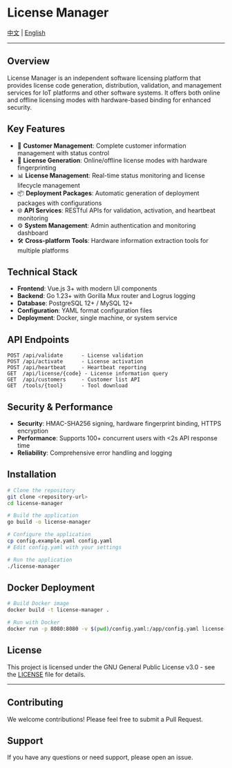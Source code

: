# License Manager

[中文](README.md) | [English](README_EN.md) 

---

## Overview

License Manager is an independent software licensing platform that provides license code generation, distribution, validation, and management services for IoT platforms and other software systems. It offers both online and offline licensing modes with hardware-based binding for enhanced security.

## Key Features

- 🔧 **Customer Management**: Complete customer information management with status control
- 🔐 **License Generation**: Online/offline license modes with hardware fingerprinting
- 📊 **License Management**: Real-time status monitoring and license lifecycle management
- 📦 **Deployment Packages**: Automatic generation of deployment packages with configurations
- 🌐 **API Services**: RESTful APIs for validation, activation, and heartbeat monitoring
- ⚙️ **System Management**: Admin authentication and monitoring dashboard
- 🛠️ **Cross-platform Tools**: Hardware information extraction tools for multiple platforms

## Technical Stack

- **Frontend**: Vue.js 3+ with modern UI components
- **Backend**: Go 1.23+ with Gorilla Mux router and Logrus logging
- **Database**: PostgreSQL 12+ / MySQL 12+
- **Configuration**: YAML format configuration files
- **Deployment**: Docker, single machine, or system service

## API Endpoints

```
POST /api/validate      - License validation
POST /api/activate      - License activation
POST /api/heartbeat     - Heartbeat reporting
GET  /api/license/{code} - License information query
GET  /api/customers     - Customer list API
GET  /tools/{tool}      - Tool download
```

## Security & Performance

- **Security**: HMAC-SHA256 signing, hardware fingerprint binding, HTTPS encryption
- **Performance**: Supports 100+ concurrent users with <2s API response time
- **Reliability**: Comprehensive error handling and logging

## Installation

```bash
# Clone the repository
git clone <repository-url>
cd license-manager

# Build the application
go build -o license-manager

# Configure the application
cp config.example.yaml config.yaml
# Edit config.yaml with your settings

# Run the application
./license-manager
```

## Docker Deployment

```bash
# Build Docker image
docker build -t license-manager .

# Run with Docker
docker run -p 8080:8080 -v $(pwd)/config.yaml:/app/config.yaml license-manager
```

## License

This project is licensed under the GNU General Public License v3.0 - see the [LICENSE](LICENSE) file for details.

---

## Contributing

We welcome contributions! Please feel free to submit a Pull Request.

## Support

If you have any questions or need support, please open an issue.